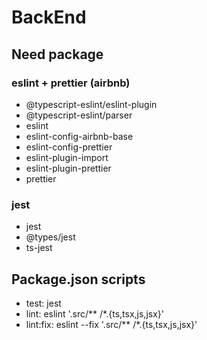 # BackEnd

## Need package

### eslint + prettier (airbnb)
- @typescript-eslint/eslint-plugin
- @typescript-eslint/parser
- eslint
- eslint-config-airbnb-base
- eslint-config-prettier
- eslint-plugin-import
- eslint-plugin-prettier
- prettier

### jest
- jest
- @types/jest
- ts-jest

## Package.json scripts

- test: jest
- lint: eslint '.src/** /*.{ts,tsx,js,jsx}'
- lint:fix: eslint --fix '.src/** /*.{ts,tsx,js,jsx}'
